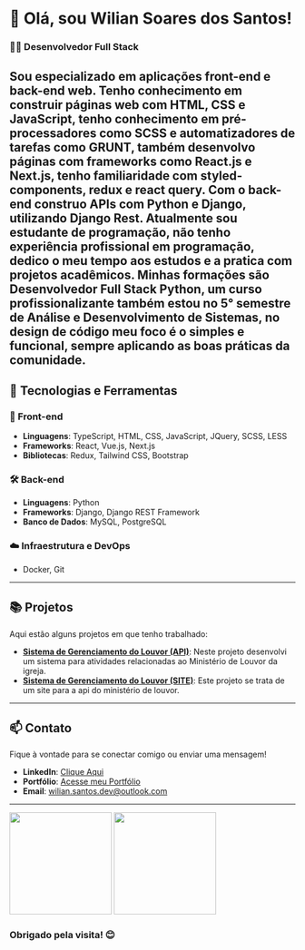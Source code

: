 # 👋 Olá, sou Wilian Soares dos Santos!

### 👨‍💻 Desenvolvedor Full Stack

Sou especializado em aplicações front-end e back-end web. Tenho conhecimento em construir páginas web com HTML, CSS e JavaScript, tenho conhecimento em pré-processadores como SCSS e automatizadores de tarefas como GRUNT, também desenvolvo páginas com frameworks como React.js e Next.js, tenho familiaridade com styled-components, redux e react query. Com o back-end construo APIs com Python e Django, utilizando Django Rest. Atualmente sou estudante de programação, não tenho experiência profissional em programação, dedico o meu tempo aos estudos e a pratica com projetos acadêmicos. Minhas formações são Desenvolvedor Full Stack Python, um curso profissionalizante também estou no 5° semestre de Análise e Desenvolvimento de Sistemas, no design de código meu foco é o simples e funcional, sempre aplicando as boas práticas da comunidade.
---

## 🔧 Tecnologias e Ferramentas

### 🚀 Front-end
- **Linguagens**: TypeScript, HTML, CSS, JavaScript, JQuery, SCSS, LESS
- **Frameworks**: React, Vue.js, Next.js
- **Bibliotecas**: Redux, Tailwind CSS, Bootstrap

### 🛠 Back-end
- **Linguagens**: Python
- **Frameworks**:  Django, Django REST Framework
- **Banco de Dados**: MySQL, PostgreSQL

### ☁️ Infraestrutura e DevOps
- Docker, Git
---

<!-- ## 📈 Experiência Profissional

Não tenho experiência profissional em Tecnologia da Informação, mas tenho projetos desenvolvidos que podem apresentar um pouco do que sei. Mas tenho experiência em outras empresas que moldou um pouco do profissional que sou hoje, meu comprometimento, dedicação e seriedade são pontos a ser destacado.
- Desenvolvimento de APIs RESTful e GraphQL
- Integração de sistemas de autenticação, pagamento e outros serviços
- Testes unitários e integração contínua para garantir a qualidade do código

--- -->

## 📚 Projetos

Aqui estão alguns projetos em que tenho trabalhado:
- **[Sistema de Gerenciamento do Louvor (API)](https://github.com/WilianSantos/api-gerenc-louvor.git)**: Neste projeto desenvolvi um sistema para atividades relacionadas ao
            Ministério de Louvor da igreja.
- **[Sistema de Gerenciamento do Louvor (SITE)](https://github.com/WilianSantos/nextjs_worship-site.git)**: Este projeto se trata de um site para a api do ministério de louvor.

---

## 📫 Contato

Fique à vontade para se conectar comigo ou enviar uma mensagem! 

- **LinkedIn**: [Clique Aqui](https://www.linkedin.com/in/wilian-soares-dos-santos-115328124/)
- **Portfólio**: [Acesse meu Portfólio](https://wilian-portifolio.vercel.app/)
- **Email**: wilian.santos.dev@outlook.com

---
<img
  height="180em"
  src="https://github-readme-stats.vercel.app/api?username=WilianSantos&show_icons=true&theme=dracula&include_all_commits=true&count_private=true"
/>
<img
  height="180em"
  src="https://github-readme-stats.vercel.app/api/top-langs/?username=WilianSantos&layout=compact&langs_count=7&theme=dracula"
/>

### Obrigado pela visita! 😊
